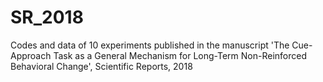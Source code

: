 # SR_2018
Codes and data of 10 experiments published in the manuscript 'The Cue-Approach Task as a General Mechanism for Long-Term Non-Reinforced Behavioral Change', Scientific Reports, 2018
